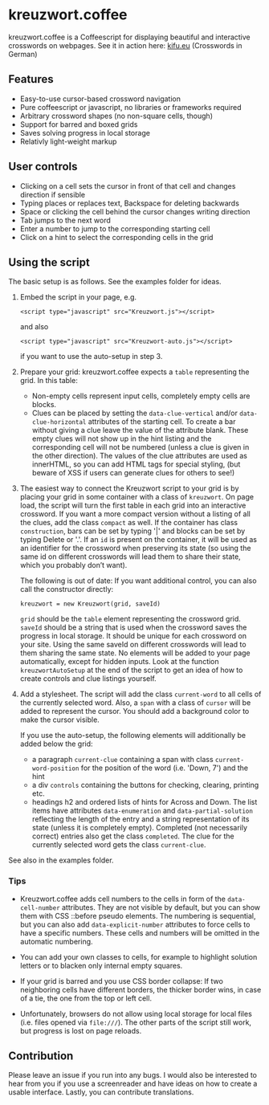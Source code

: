 # kreuzwort.coffee

kreuzwort.coffee is a Coffeescript for displaying beautiful and interactive crosswords on webpages. See it in action here: [kifu.eu](http://kifu.eu) (Crosswords in German)

## Features

* Easy-to-use cursor-based crossword navigation
* Pure coffeescript or javascript, no libraries or frameworks required
* Arbitrary crossword shapes (no non-square cells, though)
* Support for barred and boxed grids
* Saves solving progress in local storage
* Relativly light-weight markup

## User controls

* Clicking on a cell sets the cursor in front of that cell and changes direction if sensible
* Typing places or replaces text, Backspace for deleting backwards
* Space or clicking the cell behind the cursor changes writing direction
* Tab jumps to the next word
* Enter a number to jump to the corresponding starting cell
* Click on a hint to select the corresponding cells in the grid

## Using the script

The basic setup is as follows. See the examples folder for ideas.

1.  Embed the script in your page, e.g.

        <script type="javascript" src="Kreuzwort.js"></script>
    
    and also
    
        <script type="javascript" src="Kreuzwort-auto.js"></script>
    
    if you want to use the auto-setup in step 3.

2.  Prepare your grid: kreuzwort.coffee expects a `table` representing the grid. In this table:
    - Non-empty cells represent input cells, completely empty cells are blocks.
    - Clues can be placed by setting the `data-clue-vertical` and/or `data-clue-horizontal` attributes of the starting cell. To create a bar without giving a clue leave the value of the attribute blank. These empty clues will not show up in the hint listing and the corresponding cell will not be numbered (unless a clue is given in the other direction). The values of the clue attributes are used as innerHTML, so you can add HTML tags for special styling, (but beware of XSS if users can generate clues for others to see!)

3.  The easiest way to connect the Kreuzwort script to your grid is by placing your grid in some container with a class of `kreuzwort`. On page load, the script will turn the first table in each grid into an interactive crossword. If you want a more compact version without a listing of all the clues, add the class `compact` as well. If the container has class `construction`, bars can be set by typing '|' and blocks can be set by typing Delete or '.'. If an `id` is present on the container, it will be used as an identifier for the crossword when preserving its state (so using the same id on different crosswords will lead them to share their state, which you probably don’t want).
    
    The following is out of date: If you want additional control, you can also call the constructor directly:
    
        kreuzwort = new Kreuzwort(grid, saveId)
    
    `grid` should be the `table` element representing the crossword grid. `saveId` should be a string that is used when the crossword saves the progress in local storage. It should be unique for each crossword on your site. Using the same saveId on different crosswords will lead to them sharing the same state. No elements will be added to your page automatically, except for hidden inputs. Look at the function `kreuzwortAutoSetup` at the end of the script to get an idea of how to create controls and clue listings yourself.
    
4.  Add a stylesheet. The script will add the class `current-word` to all cells of the currently selected word. Also, a `span` with a class of `cursor` will be added to represent the cursor. You should add a background color to make the cursor visible. 
    
    If you use the auto-setup, the following elements will additionally be added below the grid:
    - a paragraph `current-clue` containing a span with class `current-word-position` for the position of the word (i.e. 'Down, 7') and the hint
    - a div `controls` containing the buttons for checking, clearing, printing etc.
    - headings h2 and ordered lists of hints for Across and Down. The list items have attributes `data-enumeration` and `data-partial-solution` reflecting the length of the entry and a string representation of its state (unless it is completely empty). Completed (not necessarily correct) entries also get the class `completed`. The clue for the currently selected word gets the class `current-clue`.

See also in the examples folder.

### Tips

- Kreuzwort.coffee adds cell numbers to the cells in form of the `data-cell-number` attributes. They are not visible by default, but you can show them with CSS ::before pseudo elements. The numbering is sequential, but you can also add `data-explicit-number` attributes to force cells to have a specific numbers. These cells and numbers will be omitted in the automatic numbering.

- You can add your own classes to cells, for example to highlight solution letters or to blacken only internal empty squares.

- If your grid is barred and you use CSS border collapse: If two neighboring cells have different borders, the thicker border wins, in case of a tie, the one from the top or left cell.

- Unfortunately, browsers do not allow using local storage for local files (i.e. files opened via `file:///`). The other parts of the script still work, but progress is lost on page reloads.

## Contribution

Please leave an issue if you run into any bugs. I would also be interested to hear from you if you use a screenreader and have ideas on how to create a usable interface. Lastly, you can contribute translations.

